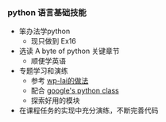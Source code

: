 ### python 语言基础技能
* 笨办法学python
    - 现只做到 Ex16
* 选读 A byte of python 关键章节
    - 顺便学英语
* 专题学习和演练
    * 参考 [wp-lai的做法](https://wp-lai.gitbooks.io/learn-python/content/note/note.html)
    * 配合 [google's python class](https://developers.google.com/edu/python/?hl=zh-CN)
    * 探索好用的模块
* 在课程任务的实现中充分演练，不断完善代码